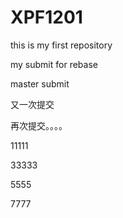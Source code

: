 # XPF1201
this is my first repository

my submit for rebase

master submit

又一次提交

再次提交。。。。

11111

33333

5555

7777